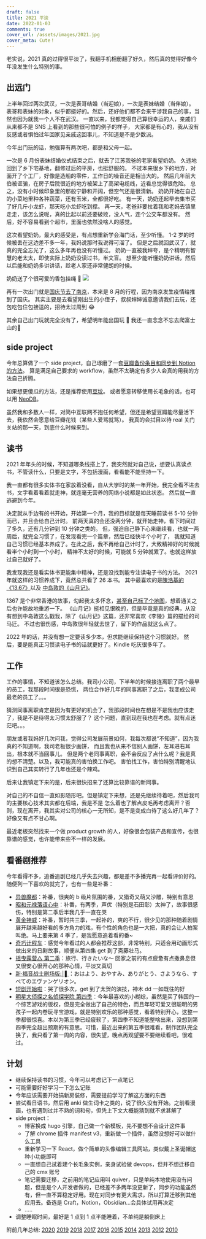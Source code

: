 ```yaml
---
draft: false
title: 2021 平淡
date: 2022-01-03
comments: true
cover_url: /assets/images/2021.jpg
cover_meta: Cute！
---
```


老实说，2021 真的过得很平淡了，我翻手机相册翻了好久，然后真的觉得好像今年没发生什么特别的事。

## 出远门

上半年回过两次武汉，一次是表哥结婚（当迎娘），一次是表妹结婚（当伴娘）。
表哥和表妹的对象，似乎都挺好的。然后，还好他们都不会来干涉我自己的事，当然也因为就我一个人不在武汉。
一直以来，我都觉得自己算很幸运的人，亲戚们从来都不是 SNS 上看到的那些很可怕的例子的样子，
大家都是有心的，我从没有反感或者惧怕过年回家见亲戚这回事儿，不知道是不是少数派。

今年出门玩的话，勉强算有两次吧，都是和父母一起。

一次是 6 月份表妹结婚仪式结束之后，就去了江苏我爸的老家看望奶奶。
久违地回到了乡下宅基地，翻修过后的平房，也挺舒服的。
不过本来很乡下的地方，对面开了个工厂，好像是造船的零件，工作日的噪音还是相当大的。
然后几年前大伯被诓骗，在房子后院很近的地方被架上了高架电缆线，近看总觉得很危险。
总之，没有小时候印象里的那般宁静和开阔，但空气还是很清新。
奶奶开始在自己的小菜地里种各种蔬菜，还有玉米，全都很好吃。
有一天，奶奶还起早去集市买了好几斤小龙虾，那天吃小龙虾吃到撑。
再一天，老爸非要拉着我和老妈去镇里走走，该怎么说呢，真的比起以前还要破败，没人气，连个公交车都没有。
然后，好不容易看到个超市，里面也依然没啥人的感觉。

这次看望奶奶，最大的感受是，有点想重新学会海门话，至少听懂。
1-2 岁的时候被丢在这边差不多一年，我妈说那时我说得可溜了。
但是之后就回武汉了，就真的完全忘光了，这么多年再也没有听懂过。
奶奶一直被我婶夸，是个精明有智慧的老太太，即使实际上奶奶没读过书，半文盲。
想至少能听懂奶奶讲话，然后以后能和奶奶多讲讲话，趁老人家还非常健朗的时候。

奶奶送了个很可爱的香包挂绳 🤣
![](../../assets/images/2021-6-nanny.jpg)

再有一次出门就是[国庆节去了南京](../2021-10-05-nanjing/)，本来是 8 月的行程，因为南京发生疫情给推到了国庆。
其实主要是去看望刚出生的小侄子，叔叔婶婶诚意邀请我们去玩，还包吃包住包接送的，招待太过周到 😂

其余自己出门玩就完全没有了，希望明年能出国玩 🙏 我还一直念念不忘去爬富士山的🗻

## side project

今年总算做了一个 side project，自己琢磨了一套[豆瓣备份条目和同步到 Notion 的方法](../2021-06-05-douban-backup-sync-notion/)。
算是满足自己要求的 workflow，虽然不太确定有多少人会真的用我的方法自己折腾。

如果想更傻瓜的方法，还是推荐使用[豆坟](https://blog.doufen.org/)。
或者愿意转移使用长毛象的话，也可以用 [NeoDB](https://neodb.social/)。

虽然我和多数人一样，对简中互联网不抱任何希望，但还是希望豆瓣能尽量活下去，我依然会愿意给豆瓣花钱（某些人爱骂就骂）。
我真的会拭目以待 real 关门关站的那一天，到底什么时候来到。

## 读书

2021 年年头的时候，不知道哪条线搭上了，我突然就对自己说，想要认真读点书，不管读什么，只要是文字，不包括漫画，看看能不能坚持一下。

我一直都有很多实体书在家放着没看，自从大学时的某一年开始，我完全看不进去书，文字看着看着就走神，就连毫无营养的网络小说都是如此状态。
然后就一直逃避到今年。

决定就从手边有的书开始，开始第一个月，我的目标就是每天睡前读书 5-10 分钟而已，并且会给自己计时。
前两天真的会还没两分钟，就开始走神，看下时间过了多久，还有几分钟到 10 分钟之类的。
但，强迫自己静下心来继续看，也就一两周后，就完全习惯了，在发现看完一个篇章，然后已经快半个小时了，
我就知道自己习惯已经基本养成了。在此之后，我不再给自己计时了，大致精神好的时候就看半个小时到一个小时，
精神不太好的时候，可能就 5 分钟就累了。也就这样放过自己就好了。

我发现我还是看实体书更能集中精神，还是没找到能专注读电子书的方法。
2021 年就这样的习惯养成下，竟然总共看了 26 本书。
其中最喜欢的是[陳浩基的《13.67》](https://book.douban.com/subject/25897884/)以及
[中岛敦的《山月记》](https://book.douban.com/subject/30394154/)。

1367 是个非常香港的故事，勾起我太多怀念，[甚至自己标了个地图](../2021-10-23-1367-map/)，想着通关之后也许能故地重游一下。
《山月记》挺相见恨晚的，但是毕竟是真的经典，从没有想到中岛敦这么戳我，除了《山月记》这篇，还非常喜欢《李陵》篇的描绘的司马迁。
不过也很伤感，中岛敦很年轻就去世了，留下的作品就这么点了。

2022 年的话，并没有想一定要读多少本，但求能继续保持这个习惯就好。
然后，要是能真正习惯读电子书的话就更好了。Kindle 吃灰很多年了。

## 工作

工作的事情，不知道该怎么总结。我司小公司，下半年的时候接连离职了两个最早的员工，我那段时间很是恐慌，
两位合作好几年的同事离职了之后，我变成公司最老的员工了。。。

猜测同事离职肯定是因为有更好的机会了，我那段时间也在想是不是我也应该走了，我是不是待得太习惯太舒服了？
这个问题，直到现在我也在考虑。就有点迷茫吧。。。

朋友或者我妈好几次问我，觉得公司发展前景如何，我每次都说“不知道”，因为我真的不知道啊，我司老板很少画饼，
而且我也从来不信别人画饼，左耳进右耳出，根本就不当回事儿。
但是两个老同事离职，会不会反应了点什么呢？我是真的想不清楚。以及，我可能真的害怕换工作吧。
害怕找工作，害怕特别清醒地认识到自己其实转行了几年也还是个辣鸡。

后来让我镇定下来的是，后来很快招来了还算比较靠谱的新同事。

对自己的不自信一直如影随形吧。但是镇定下来想，还是先继续待着吧，然后我司的主要核心技术其实都在后端，我是不是
怎么着也了解点皮毛再考虑离开？否则，现在离开，我其实对公司的核心一无所知，是不是变成白待了这么好几年了？
好像又有点不甘心啊。

最近老板突然找来一个做 product growth 的人，好像很会包装产品和宣传，也很靠谱的感觉，也许能带来些不一样的发展。

## 看番剧推荐

今年看得不多，追番追剧已经几乎失去兴趣，都是差不多播完再一起看评价好的。
随便列一下喜欢的就完了，也有一些是补番：

- [异兽魔都](https://movie.douban.com/subject/30377019/)：补番，很爽的 b 级片氛围的番，又猎奇又萌又沙雕，特别有意思
- [昭和元禄落语心中](https://movie.douban.com/subject/26277363/)：补番，有两季，声优（特别是石田彰）太神了，故事很感伤，特别是第二季后半我几乎一直在哭
- [黄金神威](https://movie.douban.com/subject/27102516/)：补番，暂时共三季，一起补的，爽的不行，很少见的那种随着剧情展开越来越好看的多方角力的戏，有个性的角色也是一大把，真的会让人拍案叫绝。马上要来第 4 季了，是我愿意追着看的番~
- [奇巧计程车](https://movie.douban.com/subject/35332568/)：感觉今年看过的人都会推荐这部，非常特别，只适合用动画形式做出来的日剧故事，顺便从第四集 get 到了斋藤壮马。
- [摇曳露营△ 第二季](https://movie.douban.com/subject/30358098/)：旅行、行きたいな～ 回家之前的有点疲惫有点撒鼻息但又很安心很开心的那种心情，平淡又真切
- [新·福音战士剧场版:│▌](https://movie.douban.com/subject/10428501/)：おはよう、おやすみ、ありがとう、さようなら、すべてのエヴァンゲリオン。
- [短剧开始啦](https://movie.douban.com/subject/35358556/)：哭了很多次，get 到了太贺的演技，神木 dd 一如既往的好
- [明星大侦探之名侦探学院 第四季](https://movie.douban.com/subject/35400235/)：今年最喜欢的小糊综，虽然是买了韩国的一个综艺游戏的版权，但是完全做出了自己的特色，而且年轻可爱又很聪明的男孩子一起内卷玩寻宝游戏，就是特别欢乐的那种感觉，看着特别开心，这整一季都很惊喜。本以为第三季已经疲软了，第四季不知道能整啥出来，没想到第四季完全超出预期的有意思。可惜，最近出来的第五季很难看，制作团队完全换了，我只看了第一周的内容，很失望，晚点再观望要不要继续看吧，很难过。

## 计划

- 继续保持读书的习惯，今年可以考虑记下一点笔记
- 可能需要好好学习一下怎么记账
- 今年应该需要开始搞新房装修，需要提前学习了解这方面的东西
- 尝试看日语书，然后用 anki 做生词卡之类的，说了很久没有开始。之前看漫画，也有遇到过并不熟的词和句，但凭上下文大概能猜到就不求甚解了
- side project：
  - 博客换成 hugo 引擎，自己做一个新模板，先不要想不会设计这件事
  - 了解 chrome 插件 manifest v3，重新做一个插件，虽然没想好可以做什么工具
  - 重新学习一下 React，做个简单的头像编辑工具网站，类似戴上圣诞帽这种小功能即可
  - 一直想自己试着建个长毛象实例，亲身试验做 devops，但并不想迁移自己的 cmx 账号
  - 笔记需要迁移，之前用的笔记应用叫 quiver，只是单纯本地使用没有问题，但是是个人开发者做的，已经差不多两年没更新了，同步的功能虽然有，但一直不算稳定好用。现在对同步有更大需求，所以打算迁移到其他应用去。备选是 Craft，Notion，Obsidian...会具体试用再决定
  - .....
- 调整睡眠时间，最好是 1 点到 1 点半能睡着，不单纯是躺倒床上


附前几年总结: [2020](../2021-01-01-2020-summary/) [2019](../2020-01-14-2019-summary/) [2018](../2019-01-03-2018-summary/) [2017](../2017-12-27-2017-summary/) [2016](../2017-01-04-2016-summary/) [2015](../2016-01-02-memory-of-2015/) [2014](../2014-12-31-2014-summary/) [2013](../2014-02-07-2013-summary/) [2012](../2012-12-29-2012-summary/) [2010](../2010-12-31-2010-summary/)
